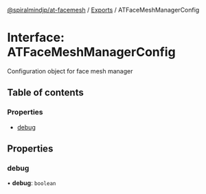 [@spiralmindjp/at-facemesh](../README.md) / [Exports](../modules.md) / ATFaceMeshManagerConfig

# Interface: ATFaceMeshManagerConfig

Configuration object for face mesh manager

## Table of contents

### Properties

- [debug](ATFaceMeshManagerConfig.md#debug)

## Properties

### debug

• **debug**: `boolean`
